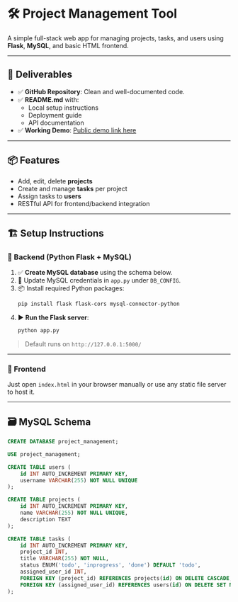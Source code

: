 # 🛠️ Project Management Tool

A simple full-stack web app for managing projects, tasks, and users using **Flask**, **MySQL**, and basic HTML frontend.

---

## 🚀 Deliverables

- ✅ **GitHub Repository**: Clean and well-documented code.
- ✅ **README.md** with:
  - Local setup instructions
  - Deployment guide
  - API documentation
- ✅ **Working Demo**: [Public demo link here]([https://your-demo-url.com](https://wellorgs-flask-app.onrender.com))

---

## 📦 Features

- Add, edit, delete **projects**
- Create and manage **tasks** per project
- Assign tasks to **users**
- RESTful API for frontend/backend integration

---

## 🏗️ Setup Instructions

### 🔧 Backend (Python Flask + MySQL)

1. ✅ **Create MySQL database** using the schema below.
2. 🔑 Update MySQL credentials in `app.py` under `DB_CONFIG`.
3. 📦 Install required Python packages:
    ```bash
    pip install flask flask-cors mysql-connector-python
    ```
4. ▶️ **Run the Flask server**:
    ```bash
    python app.py
    ```

> Default runs on `http://127.0.0.1:5000/`

---

### 🎨 Frontend

Just open `index.html` in your browser manually or use any static file server to host it.

---

## 🗃️ MySQL Schema

```sql
CREATE DATABASE project_management;

USE project_management;

CREATE TABLE users (
    id INT AUTO_INCREMENT PRIMARY KEY,
    username VARCHAR(255) NOT NULL UNIQUE
);

CREATE TABLE projects (
    id INT AUTO_INCREMENT PRIMARY KEY,
    name VARCHAR(255) NOT NULL UNIQUE,
    description TEXT
);

CREATE TABLE tasks (
    id INT AUTO_INCREMENT PRIMARY KEY,
    project_id INT,
    title VARCHAR(255) NOT NULL,
    status ENUM('todo', 'inprogress', 'done') DEFAULT 'todo',
    assigned_user_id INT,
    FOREIGN KEY (project_id) REFERENCES projects(id) ON DELETE CASCADE,
    FOREIGN KEY (assigned_user_id) REFERENCES users(id) ON DELETE SET NULL
);
